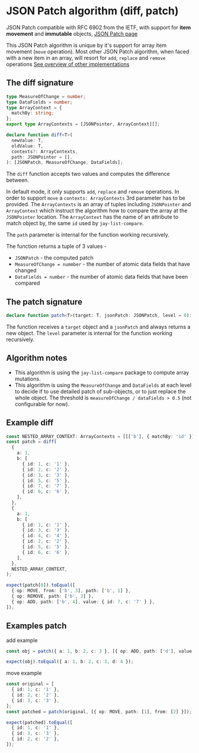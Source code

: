 # JSON Patch algorithm (diff, patch)

JSON Patch compatible with RFC 6902 from the IETF, with support for **item movement** and **immutable** objects,
[JSON Patch page](https://jsonpatch.com/)

This JSON Patch algorithm is unique by it's support for array item movement (`move` operation).
Most other JSON Patch algorithm, when faced with a new item in an array, will resort for `add`, `replace`
and `remove` operations
[See overview of other implementations](../../../design-log/23%20-%20JSON%20compare%20and%20patch.md)

## The diff signature

```typescript
type MeasureOfChange = number;
type DataFields = number;
type ArrayContext = {
  matchBy: string;
};
export type ArrayContexts = [JSONPointer, ArrayContext][];

declare function diff<T>(
  newValue: T,
  oldValue: T,
  contexts?: ArrayContexts,
  path: JSONPointer = [],
): [JSONPatch, MeasureOfChange, DataFields];
```

The `diff` function accepts two values and computes the difference between.

In default mode, it only supports `add`, `replace` and `remove` operations.
In order to support `move` a `contexts: ArrayContexts` 3rd parameter has to be provided.
The `ArrayContexts` is an array of tuples including `JSONPointer` and `ArrayContext` which instruct the algorithm
how to compare the array at the `JSONPointer` location. The `ArrayContext` has the name of an attribute to match object by,
the same `id` used by `jay-list-compare`.

The `path` parameter is internal for the function working recursively.

The function returns a tuple of 3 values -

- `JSONPatch` - the computed patch
- `MeasureOfChange = nummber` - the number of atomic data fields that have changed
- `DataFields = number` - the number of atomic data fields that have been compared

## The patch signature

```typescript
declare function patch<T>(target: T, jsonPatch: JSONPatch, level = 0): T;
```

The function receives a `target` object and a `jsonPatch` and always returns a new object.
The `level` parameter is internal for the function working recursively.

## Algorithm notes

- This algorithm is using the `jay-list-compare` package to compute array mutations.
- This algorithm is using the `MeasureOfChange` and `DataFields` at each level to decide if to
  use detailed patch of sub-objects, or to just replace the whole object.
  The threshold is `measureOfChange / dataFields > 0.5` (not configurable for now).

## Example diff

```typescript
const NESTED_ARRAY_CONTEXT: ArrayContexts = [[['b'], { matchBy: 'id' }]];
const patch = diff(
  {
    a: 1,
    b: [
      { id: 1, c: '1' },
      { id: 2, c: '2' },
      { id: 3, c: '3' },
      { id: 5, c: '5' },
      { id: 7, c: '7' },
      { id: 6, c: '6' },
    ],
  },
  {
    a: 1,
    b: [
      { id: 1, c: '1' },
      { id: 3, c: '3' },
      { id: 4, c: '4' },
      { id: 2, c: '2' },
      { id: 5, c: '5' },
      { id: 6, c: '6' },
    ],
  },
  NESTED_ARRAY_CONTEXT,
);

expect(patch[0]).toEqual([
  { op: MOVE, from: ['b', 3], path: ['b', 1] },
  { op: REMOVE, path: ['b', 3] },
  { op: ADD, path: ['b', 4], value: { id: 7, c: '7' } },
]);
```

## Examples patch

add example

```typescript
const obj = patch({ a: 1, b: 2, c: 3 }, [{ op: ADD, path: ['d'], value: 4 }]);

expect(obj).toEqual({ a: 1, b: 2, c: 3, d: 4 });
```

move example

```typescript
const original = [
  { id: 1, c: '1' },
  { id: 2, c: '2' },
  { id: 3, c: '3' },
];
const patched = patch(original, [{ op: MOVE, path: [1], from: [2] }]);

expect(patched).toEqual([
  { id: 1, c: '1' },
  { id: 3, c: '3' },
  { id: 2, c: '2' },
]);
```
